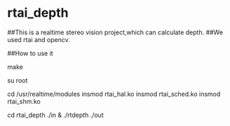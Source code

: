 # rtai_depth

##This is a realtime stereo vision project,which can calculate depth.
##We used rtai and opencv.


##How to use it
 
make

su root

cd /usr/realtime/modules
insmod rtai_hal.ko
insmod rtai_sched.ko
insmod rtai_shm.ko

cd rtai_depth
./in & ./rtdepth
./out

